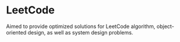 # LeetCode
Aimed to provide optimized solutions for LeetCode algorithm, object-oriented design, 
as well as system design problems.
